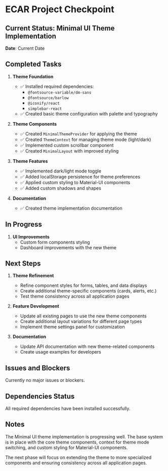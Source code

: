 # ECAR Project Checkpoint

## Current Status: Minimal UI Theme Implementation

**Date**: Current Date

## Completed Tasks

1. **Theme Foundation**
   - ✅ Installed required dependencies: 
     - `@fontsource-variable/dm-sans`
     - `@fontsource/barlow`
     - `@iconify/react`
     - `simplebar-react`
   - ✅ Created basic theme configuration with palette and typography

2. **Theme Components**
   - ✅ Created `MinimalThemeProvider` for applying the theme
   - ✅ Created `ThemeContext` for managing theme mode (light/dark)
   - ✅ Implemented custom scrollbar component
   - ✅ Created `MinimalLayout` with improved styling

3. **Theme Features**
   - ✅ Implemented dark/light mode toggle
   - ✅ Added localStorage persistence for theme preferences
   - ✅ Applied custom styling to Material-UI components
   - ✅ Added custom shadows and shapes

4. **Documentation**
   - ✅ Created theme implementation documentation

## In Progress

1. **UI Improvements**
   - Custom form components styling
   - Dashboard improvements with the new theme

## Next Steps

1. **Theme Refinement**
   - Refine component styles for forms, tables, and data displays
   - Create additional theme-specific components (cards, alerts, etc.)
   - Test theme consistency across all application pages

2. **Feature Development**
   - Update all existing pages to use the new theme components
   - Create additional layout variations for different page types
   - Implement theme settings panel for customization

3. **Documentation**
   - Update API documentation with new theme-related components
   - Create usage examples for developers

## Issues and Blockers

Currently no major issues or blockers.

## Dependencies Status

All required dependencies have been installed successfully.

## Notes

The Minimal UI theme implementation is progressing well. The base system is in place with the core theme components, context for theme mode switching, and custom styling for Material-UI components.

The next phase will focus on extending the theme to more specialized components and ensuring consistency across all application pages.